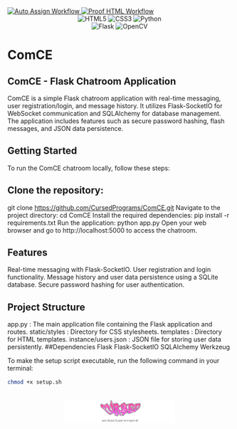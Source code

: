 <a href="https://github.com/CursedPrograms/ComCE/actions/workflows/auto-assign.yml">
    <img class="workflow-badge workflow-success" src="https://github.com/CursedPrograms/ComCE/actions/workflows/auto-assign.yml/badge.svg" alt="Auto Assign Workflow">
</a>
<a href="https://github.com/CursedPrograms/ComCE/actions/workflows/proof-html.yml">
    <img class="workflow-badge workflow-success" src="https://github.com/CursedPrograms/ComCE/actions/workflows/proof-html.yml/badge.svg" alt="Proof HTML Workflow">
</a>
<br>
<div align="center"> 
  <img alt="HTML5" src="https://img.shields.io/badge/html5%20-%23323330.svg?&style=for-the-badge&logo=html5&logoColor=white"/>
  <img alt="CSS3" src="https://img.shields.io/badge/css3%20-%23323330.svg?&style=for-the-badge&logo=css3&logoColor=white"/>
  <img alt="Python" src="https://img.shields.io/badge/python%20-%23323330.svg?&style=for-the-badge&logo=python&logoColor=white"/>
</div>
<div align="center"> 
  <img alt="Flask" src="https://img.shields.io/badge/flask%20-%23323330.svg?&style=for-the-badge&logo=flask&logoColor=white"/>
  <img alt="OpenCV" src="https://img.shields.io/badge/opencv-%23323330.svg?&style=for-the-badge&logo=opencv&logoColor=white"/>
</div>

# ComCE

## ComCE - Flask Chatroom Application

ComCE is a simple Flask chatroom application with real-time messaging, user registration/login, and message history. It utilizes Flask-SocketIO for WebSocket communication and SQLAlchemy for database management. The application includes features such as secure password hashing, flash messages, and JSON data persistence.

## Getting Started

To run the ComCE chatroom locally, follow these steps:

## Clone the repository:

git clone https://github.com/CursedPrograms/ComCE.git
Navigate to the project directory:
cd ComCE
Install the required dependencies:
pip install -r requirements.txt
Run the application:
python app.py
Open your web browser and go to http://localhost:5000 to access the chatroom.

## Features

Real-time messaging with Flask-SocketIO.
User registration and login functionality.
Message history and user data persistence using a SQLite database.
Secure password hashing for user authentication.

## Project Structure

app.py
: The main application file containing the Flask application and routes.
static/styles
: Directory for CSS stylesheets.
templates
: Directory for HTML templates.
instance/users.json
: JSON file for storing user data persistently.
##Dependencies
Flask
Flask-SocketIO
SQLAlchemy
Werkzeug

To make the setup script executable, run the following command in your terminal:

```bash
chmod +x setup.sh
```

<br>
<div align="center">
<a href="https://cursed-entertainment.itch.io/" target="_blank">
    <img src="https://github.com/CursedPrograms/cursedentertainment/raw/main/images/logos/logo-wide-grey.png"
        alt="CursedEntertainment Logo" style="width:250px;">
</a>
</div>
